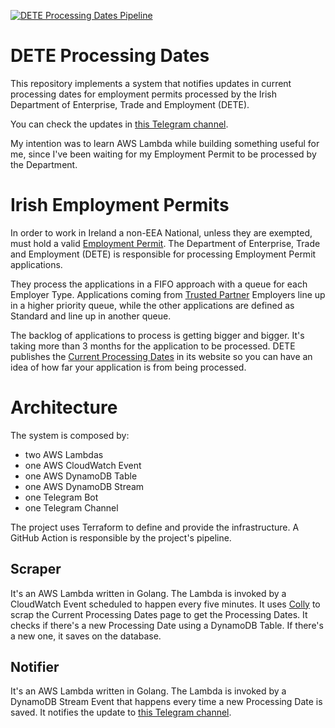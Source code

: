 [![DETE Processing Dates Pipeline](https://github.com/pedrorohr/dete-processing-dates/actions/workflows/dete-processing-dates.yml/badge.svg?branch=main)](https://github.com/pedrorohr/dete-processing-dates/actions/workflows/dete-processing-dates.yml)

# DETE Processing Dates

This repository implements a system that notifies updates in current processing dates for employment permits processed by the Irish Department of Enterprise, Trade and Employment (DETE).

You can check the updates in [this Telegram channel](https://t.me/deteprocessingdates).

My intention was to learn AWS Lambda while building something useful for me, since I've been waiting for my Employment Permit to be processed by the Department.

# Irish Employment Permits

In order to work in Ireland a non-EEA National, unless they are exempted, must hold a valid [Employment Permit](https://enterprise.gov.ie/en/What-We-Do/Workplace-and-Skills/Employment-Permits/).
The Department of Enterprise, Trade and Employment (DETE) is responsible for processing Employment Permit applications.

They process the applications in a FIFO approach with a queue for each Employer Type.
Applications coming from [Trusted Partner](https://enterprise.gov.ie/en/What-We-Do/Workplace-and-Skills/Employment-Permits/Trusted-Partner-Initiative/) Employers line up in a higher priority queue, while the other applications are defined as Standard and line up in another queue.

The backlog of applications to process is getting bigger and bigger.
It's taking more than 3 months for the application to be processed.
DETE publishes the [Current Processing Dates](https://enterprise.gov.ie/en/What-We-Do/Workplace-and-Skills/Employment-Permits/Current-Application-Processing-Dates/) in its website so you can have an idea of how far your application is from being processed.

# Architecture

The system is composed by:
* two AWS Lambdas
* one AWS CloudWatch Event
* one AWS DynamoDB Table
* one AWS DynamoDB Stream
* one Telegram Bot
* one Telegram Channel

The project uses Terraform to define and provide the infrastructure.
A GitHub Action is responsible by the project's pipeline.

## Scraper

It's an AWS Lambda written in Golang.
The Lambda is invoked by a CloudWatch Event scheduled to happen every five minutes.
It uses [Colly](http://go-colly.org/) to scrap the Current Processing Dates page to get the Processing Dates.
It checks if there's a new Processing Date using a DynamoDB Table.
If there's a new one, it saves on the database.

## Notifier

It's an AWS Lambda written in Golang.
The Lambda is invoked by a DynamoDB Stream Event that happens every time a new Processing Date is saved.
It notifies the update to [this Telegram channel](https://t.me/deteprocessingdates).